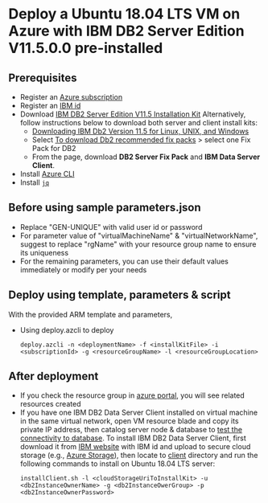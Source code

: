 # Deploy a Ubuntu 18.04 LTS VM on Azure with IBM DB2 Server Edition V11.5.0.0 pre-installed

## Prerequisites
 - Register an [Azure subscription](https://azure.microsoft.com/en-us/)
 - Register an [IBM id](https://idaas.iam.ibm.com/idaas/mtfim/sps/authsvc?PolicyId=urn:ibm:security:authentication:asf:basicldapuser)
 - Download [IBM DB2 Server Edition V11.5 Installation Kit](https://www.ibm.com/account/reg/sg-en/signup?formid=urx-33669) Alternatively, follow instructions below to download both server and client install kits:
   - [Downloading IBM Db2 Version 11.5 for Linux, UNIX, and Windows](https://www.ibm.com/support/pages/downloading-ibm-db2-version-115-linux-unix-and-windows)
   - Select [To download Db2 recommended fix packs](https://www.ibm.com/support/pages/node/360045) > select one Fix Pack for DB2
   - From the page, download **DB2 Server Fix Pack** and **IBM Data Server Client**.
 - Install [Azure CLI](https://docs.microsoft.com/cli/azure/install-azure-cli?view=azure-cli-latest)
 - Install [`jq`](https://stedolan.github.io/jq/download/)

 ## Before using sample parameters.json
 - Replace "GEN-UNIQUE" with valid user id or password
 - For parameter value of "virtualMachineName" & "virtualNetworkName", suggest to replace "rgName" with your resource group name to ensure its uniqueness
 - For the remaining parameters, you can use their default values immediately or modify per your needs
 
 ## Deploy using template, parameters & script
 With the provided ARM template and parameters, 
 - Using deploy.azcli to deploy
     ```
     deploy.azcli -n <deploymentName> -f <installKitFile> -i <subscriptionId> -g <resourceGroupName> -l <resourceGroupLocation>
     ```

## After deployment
- If you check the resource group in [azure portal](https://portal.azure.com/), you will see related resources created
- If you have one IBM DB2 Data Server Client installed on virtual machine in the same virtual network, open VM resource blade and copy its private IP address, then catalog server node & database to [test the connectivity to database](https://www.ibm.com/support/knowledgecenter/en/SSEPGG_11.5.0/com.ibm.swg.im.dbclient.install.doc/doc/t0070357.html). To install IBM DB2 Data Server Client, first download it from [IBM website](https://www-01.ibm.com/marketing/iwm/iwm/web/download.do?source=swg-idsc97&transactionid=456003434&pageType=urx&S_PKG=linuxamd) with IBM id and upload to secure cloud storage (e.g., [Azure Storage](https://azure.microsoft.com/en-us/services/storage/)), then locate to [client](https://github.com/majguo/arm-ubuntu-db2/tree/master/client) directory and run the following commands to install on Ubuntu 18.04 LTS server:
    ```
    installClient.sh -l <cloudStorageUriToInstallKit> -u <db2InstanceOwnerName> -g <db2InstanceOwerGroup> -p <db2InstanceOwnerPassword>
    ```
